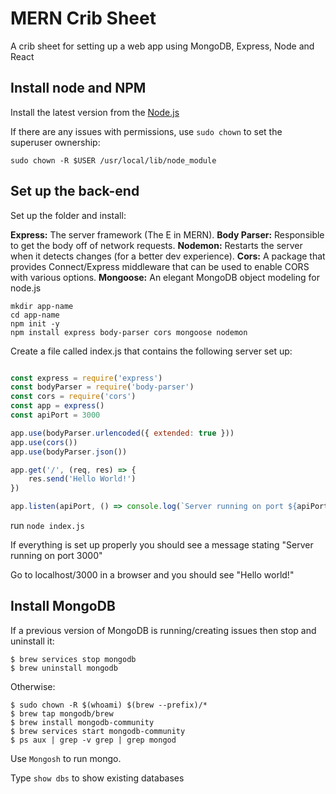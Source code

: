 # MERN Crib Sheet
A crib sheet for setting up a web app using MongoDB, Express, Node and React



## Install node and NPM

Install the latest version from the [Node.js](https://nodejs.org/en/)

If there are any issues with permissions, use ```sudo chown``` to set the superuser ownership:

```
sudo chown -R $USER /usr/local/lib/node_module
```

## Set up the back-end

Set up the folder and install:

**Express:** The server framework (The E in MERN).
**Body Parser:** Responsible to get the body off of network requests.
**Nodemon:** Restarts the server when it detects changes (for a better dev experience).
**Cors:** A package that provides Connect/Express middleware that can be used to enable CORS with various options.
**Mongoose:** An elegant MongoDB object modeling for node.js

```
mkdir app-name
cd app-name
npm init -y
npm install express body-parser cors mongoose nodemon

```

Create a file called index.js that contains the following server set up:

```js

const express = require('express')
const bodyParser = require('body-parser')
const cors = require('cors')
const app = express()
const apiPort = 3000

app.use(bodyParser.urlencoded({ extended: true }))
app.use(cors())
app.use(bodyParser.json())

app.get('/', (req, res) => {
    res.send('Hello World!')
})

app.listen(apiPort, () => console.log(`Server running on port ${apiPort}`))

```

run ```node index.js```

If everything is set up properly you should see a message stating "Server running on port 3000"

Go to localhost/3000 in a browser and you should see "Hello world!"


## Install MongoDB

If a previous version of MongoDB is running/creating issues then stop and uninstall it:

```
$ brew services stop mongodb
$ brew uninstall mongodb
```

Otherwise:

```
$ sudo chown -R $(whoami) $(brew --prefix)/*
$ brew tap mongodb/brew
$ brew install mongodb-community
$ brew services start mongodb-community
$ ps aux | grep -v grep | grep mongod
```

Use ```Mongosh``` to run mongo.

Type ```show dbs``` to show existing databases
